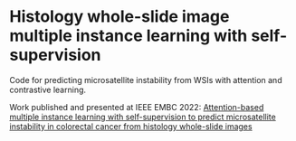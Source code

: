 # Histology whole-slide image multiple instance learning with self-supervision
Code for predicting microsatellite instability from WSIs with attention and contrastive learning.

Work published and presented at IEEE EMBC 2022: [Attention-based multiple instance learning with self-supervision to predict microsatellite instability in colorectal cancer from histology whole-slide images](https://ieeexplore.ieee.org/document/9871553)
